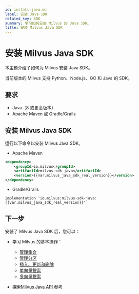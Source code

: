 ```yaml
---
id: install-java.md
label: 安装 Java SDK
related_key: SDK
summary: 学习如何安装 Milvus 的 Java SDK。
title: 安装 Milvus Java SDK
---
```


# 安装 Milvus Java SDK

本主题介绍了如何为 Milvus 安装 Java SDK。

当前版本的 Milvus 支持 Python、Node.js、GO 和 Java 的 SDK。

## 要求

- Java（8 或更高版本）
- Apache Maven 或 Gradle/Grails

## 安装 Milvus Java SDK

运行以下命令以安装 Milvus Java SDK。

- Apache Maven

```xml
<dependency>
    <groupId>io.milvus</groupId>
    <artifactId>milvus-sdk-java</artifactId>
    <version>{{var.milvus_java_sdk_real_version}}</version>
</dependency>
```

- Gradle/Grails

```
implementation 'io.milvus:milvus-sdk-java:{{var.milvus_java_sdk_real_version}}'
```

## 下一步

安装了 Milvus Java SDK 后，您可以：

- 学习 Milvus 的基本操作：
  - [管理集合](manage-collections.md)
  - [管理分区](manage-partitions.md)
  - [插入、更新和删除](insert-update-delete.md)
  - [单向量搜索](single-vector-search.md)
  - [多向量搜索](multi-vector-search.md)

- 探索[Milvus Java API 参考](/api-reference/java/v{{var.milvus_java_sdk_version}}/About.md)